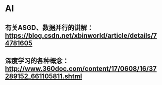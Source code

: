 # AI
## 有关ASGD、数据并行的讲解：https://blog.csdn.net/xbinworld/article/details/74781605
## 深度学习的各种概念：http://www.360doc.com/content/17/0608/16/37289152_661105811.shtml
